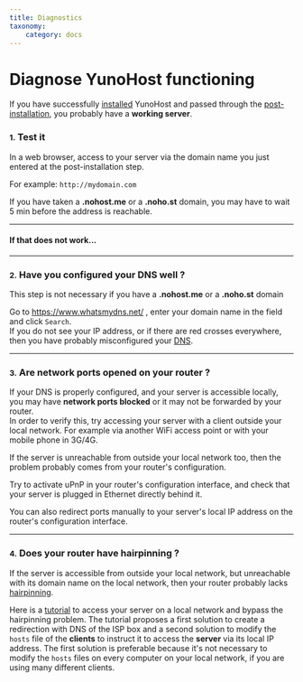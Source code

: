 ```yaml
---
title: Diagnostics
taxonomy:
    category: docs
---
```

# Diagnose YunoHost functioning

If you have successfully [installed](/install) YunoHost and passed through the [post-installation](/postinstall), you probably have a **working server**.

### <small>1.</small> Test it

In a web browser, access to your server via the domain name you just entered at the post-installation step.

For example: `http://mydomain.com`


<div class="alert alert-warning">
If you have taken a <b>.nohost.me</b> or a <b>.noho.st</b> domain, you may have to wait 5 min before the address is reachable.
</div>

---

#### If that does not work...

---

### <small>2.</small> Have you configured your DNS well ?

<div class="alert alert-info">
This step is not necessary if you have a <b>.nohost.me</b> or a <b>.noho.st</b> domain
</div>

Go to https://www.whatsmydns.net/ , enter your domain name in the field and click `Search`.    
If you do not see your IP address, or if there are red crosses everywhere, then you have probably misconfigured your [DNS](/dns).

---

### <small>3.</small> Are network ports opened on your router ?

If your DNS is properly configured, and your server is accessible locally, you may have **network ports blocked** or it may not be forwarded by your router.    
In order to verify this, try accessing your server with a client outside your local network. For example via another WiFi access point or with your mobile phone in 3G/4G.

If the server is unreachable from outside your local network too, then the problem probably comes from your router's configuration.

<div class="alert alert-info">
Try to activate uPnP in your router's configuration interface, and check that your server is plugged in Ethernet directly behind it.
<p>
You can also redirect ports manually to your server's local IP address on the router's configuration interface.
</p>
</div>

---

### <small>4.</small> Does your router have hairpinning ?

If the server is accessible from outside your local network, but unreachable with its domain name on the local network, then your router probably lacks <a href="https://en.wikipedia.org/wiki/Hairpinning" target="_blank">hairpinning</a>.

Here is a [tutorial](dns_local_network) to access your server on a local network and bypass the hairpinning problem. The tutorial proposes a first solution to create a redirection with DNS of the ISP box and a second solution to modify the `hosts` file of the **clients** to instruct it to access the **server** via its local IP address. The first solution is preferable because it's not necessary to modify the `hosts` files on every computer  on your local network, if you are using many different clients.
